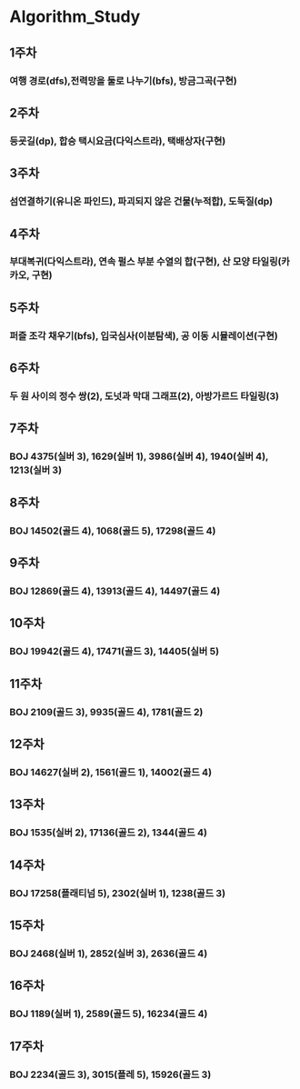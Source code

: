 ﻿# Algorithm_Study


## 1주차
### 여행 경로(dfs),전력망을 둘로 나누기(bfs), 방금그곡(구현)

## 2주차
### 등굣길(dp), 합승 택시요금(다익스트라), 택배상자(구현)

## 3주차
### 섬연결하기(유니온 파인드), 파괴되지 않은 건물(누적합), 도둑질(dp)

## 4주차
### 부대복귀(다익스트라), 연속 펄스 부분 수열의 합(구현), 산 모양 타일링(카카오, 구현)

## 5주차
### 퍼즐 조각 채우기(bfs), 입국심사(이분탐색), 공 이동 시뮬레이션(구현)

## 6주차
### 두 원 사이의 정수 쌍(2), 도넛과 막대 그래프(2), 아방가르드 타일링(3)

## 7주차
### BOJ 4375(실버 3), 1629(실버 1), 3986(실버 4), 1940(실버 4), 1213(실버 3)

## 8주차
### BOJ 14502(골드 4), 1068(골드 5), 17298(골드 4)

## 9주차
### BOJ 12869(골드 4), 13913(골드 4), 14497(골드 4)

## 10주차
### BOJ 19942(골드 4), 17471(골드 3), 14405(실버 5)

## 11주차
### BOJ 2109(골드 3), 9935(골드 4), 1781(골드 2)

## 12주차
### BOJ 14627(실버 2), 1561(골드 1), 14002(골드 4)

## 13주차
### BOJ 1535(실버 2), 17136(골드 2), 1344(골드 4)

## 14주차
### BOJ 17258(플래티넘 5), 2302(실버 1), 1238(골드 3)

## 15주차
### BOJ 2468(실버 1), 2852(실버 3), 2636(골드 4)

## 16주차
### BOJ 1189(실버 1), 2589(골드 5), 16234(골드 4)

## 17주차
### BOJ 2234(골드 3), 3015(플레 5), 15926(골드 3)
